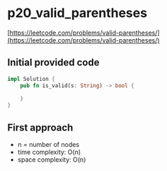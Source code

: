 # p20_valid_parentheses
[https://leetcode.com/problems/valid-parentheses/](https://leetcode.com/problems/valid-parentheses/)

## Initial provided code
```Rust
impl Solution {
    pub fn is_valid(s: String) -> bool {
        
    }
}
```

## First approach

- n = number of nodes
- time complexity: O(n)
- space complexity: O(n)